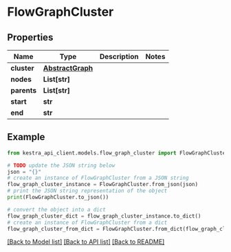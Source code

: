 # FlowGraphCluster


## Properties

Name | Type | Description | Notes
------------ | ------------- | ------------- | -------------
**cluster** | [**AbstractGraph**](AbstractGraph.md) |  | 
**nodes** | **List[str]** |  | 
**parents** | **List[str]** |  | 
**start** | **str** |  | 
**end** | **str** |  | 

## Example

```python
from kestra_api_client.models.flow_graph_cluster import FlowGraphCluster

# TODO update the JSON string below
json = "{}"
# create an instance of FlowGraphCluster from a JSON string
flow_graph_cluster_instance = FlowGraphCluster.from_json(json)
# print the JSON string representation of the object
print(FlowGraphCluster.to_json())

# convert the object into a dict
flow_graph_cluster_dict = flow_graph_cluster_instance.to_dict()
# create an instance of FlowGraphCluster from a dict
flow_graph_cluster_from_dict = FlowGraphCluster.from_dict(flow_graph_cluster_dict)
```
[[Back to Model list]](../README.md#documentation-for-models) [[Back to API list]](../README.md#documentation-for-api-endpoints) [[Back to README]](../README.md)


